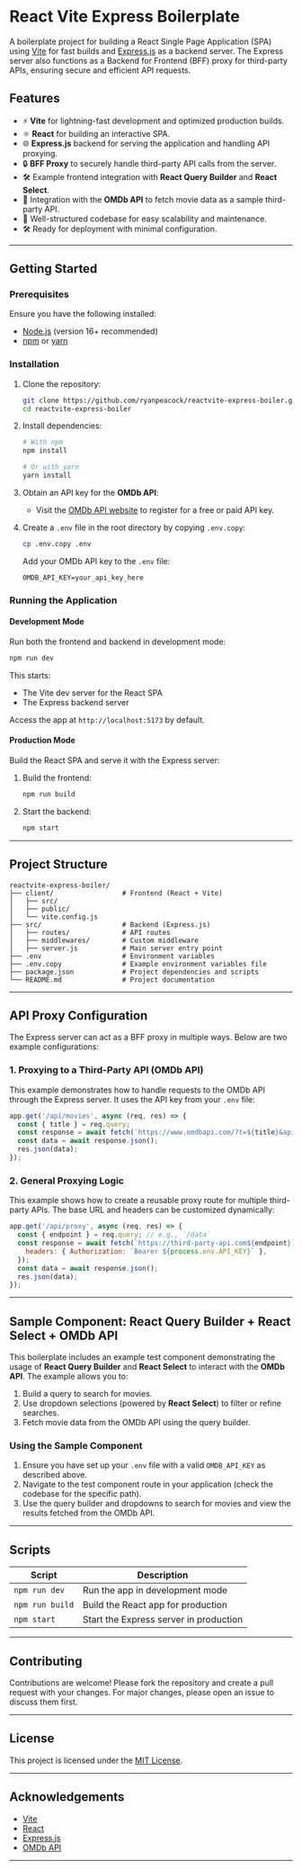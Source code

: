 # React Vite Express Boilerplate

A boilerplate project for building a React Single Page Application (SPA) using [Vite](https://vitejs.dev/) for fast builds and [Express.js](https://expressjs.com/) as a backend server. The Express server also functions as a Backend for Frontend (BFF) proxy for third-party APIs, ensuring secure and efficient API requests.

## Features

- ⚡ **Vite** for lightning-fast development and optimized production builds.
- ⚛️ **React** for building an interactive SPA.
- 🌐 **Express.js** backend for serving the application and handling API proxying.
- 🔒 **BFF Proxy** to securely handle third-party API calls from the server.
- 🛠️ Example frontend integration with **React Query Builder** and **React Select**.
- 🎥 Integration with the **OMDb API** to fetch movie data as a sample third-party API.
- 📂 Well-structured codebase for easy scalability and maintenance.
- 🛠️ Ready for deployment with minimal configuration.

---

## Getting Started

### Prerequisites

Ensure you have the following installed:

- [Node.js](https://nodejs.org/) (version 16+ recommended)
- [npm](https://www.npmjs.com/) or [yarn](https://yarnpkg.com/)

### Installation

1. Clone the repository:
   ```bash
   git clone https://github.com/ryanpeacock/reactvite-express-boiler.git
   cd reactvite-express-boiler
   ```

2. Install dependencies:
   ```bash
   # With npm
   npm install

   # Or with yarn
   yarn install
   ```

3. Obtain an API key for the **OMDb API**:
   - Visit the [OMDb API website](https://www.omdbapi.com/apikey.aspx) to register for a free or paid API key.

4. Create a `.env` file in the root directory by copying `.env.copy`:
   ```bash
   cp .env.copy .env
   ```
   Add your OMDb API key to the `.env` file:
   ```plaintext
   OMDB_API_KEY=your_api_key_here
   ```

### Running the Application

#### Development Mode

Run both the frontend and backend in development mode:
```bash
npm run dev
```
This starts:
- The Vite dev server for the React SPA
- The Express backend server

Access the app at `http://localhost:5173` by default.

#### Production Mode

Build the React SPA and serve it with the Express server:

1. Build the frontend:
   ```bash
   npm run build
   ```

2. Start the backend:
   ```bash
   npm start
   ```

---

## Project Structure

```plaintext
reactvite-express-boiler/
├── client/                 # Frontend (React + Vite)
│   ├── src/
│   ├── public/
│   └── vite.config.js
├── src/                    # Backend (Express.js)
│   ├── routes/             # API routes
│   ├── middlewares/        # Custom middleware
│   ├── server.js           # Main server entry point
├── .env                    # Environment variables
├── .env.copy               # Example environment variables file
├── package.json            # Project dependencies and scripts
└── README.md               # Project documentation
```

---

## API Proxy Configuration

The Express server can act as a BFF proxy in multiple ways. Below are two example configurations:

### 1. Proxying to a Third-Party API (OMDb API)

This example demonstrates how to handle requests to the OMDb API through the Express server. It uses the API key from your `.env` file:

```javascript
app.get('/api/movies', async (req, res) => {
  const { title } = req.query;
  const response = await fetch(`https://www.omdbapi.com/?t=${title}&apikey=${process.env.OMDB_API_KEY}`);
  const data = await response.json();
  res.json(data);
});
```

### 2. General Proxying Logic

This example shows how to create a reusable proxy route for multiple third-party APIs. The base URL and headers can be customized dynamically:

```javascript
app.get('/api/proxy', async (req, res) => {
  const { endpoint } = req.query; // e.g., `/data`
  const response = await fetch(`https://third-party-api.com${endpoint}`, {
    headers: { Authorization: `Bearer ${process.env.API_KEY}` },
  });
  const data = await response.json();
  res.json(data);
});
```

---

## Sample Component: React Query Builder + React Select + OMDb API

This boilerplate includes an example test component demonstrating the usage of **React Query Builder** and **React Select** to interact with the **OMDb API**. The example allows you to:

1. Build a query to search for movies.
2. Use dropdown selections (powered by **React Select**) to filter or refine searches.
3. Fetch movie data from the OMDb API using the query builder.

### Using the Sample Component

1. Ensure you have set up your `.env` file with a valid `OMDB_API_KEY` as described above.
2. Navigate to the test component route in your application (check the codebase for the specific path).
3. Use the query builder and dropdowns to search for movies and view the results fetched from the OMDb API.

---

## Scripts

| Script              | Description                           |
|---------------------|---------------------------------------|
| `npm run dev`       | Run the app in development mode       |
| `npm run build`     | Build the React app for production    |
| `npm start`         | Start the Express server in production|

---

## Contributing

Contributions are welcome! Please fork the repository and create a pull request with your changes. For major changes, please open an issue to discuss them first.

---

## License

This project is licensed under the [MIT License](LICENSE).

---

## Acknowledgements

- [Vite](https://vitejs.dev/)
- [React](https://reactjs.org/)
- [Express.js](https://expressjs.com/)
- [OMDb API](https://www.omdbapi.com/)

---
